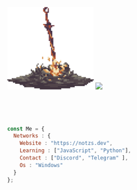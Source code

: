 <img src="https://raw.githubusercontent.com/TanZng/TanZng/master/assets/bonefire.gif" width="200"/>
<img src="https://lanyard-profile-readme.vercel.app/api/1037270142553440296"/>
  

</p>   
<br>
<br>
<br>

```js
const Me = {
  Networks : {
    Website : "https://notzs.dev",
    Learning : ["JavaScript", "Python"],
    Contact : ["Discord", "Telegram" ],
    Os : "Windows"
  }
};
````
